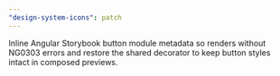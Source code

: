 ```yaml
---
"design-system-icons": patch
---
```


Inline Angular Storybook button module metadata so <fivra-button> renders without NG0303 errors and restore the shared decorator to keep button styles intact in composed previews.
